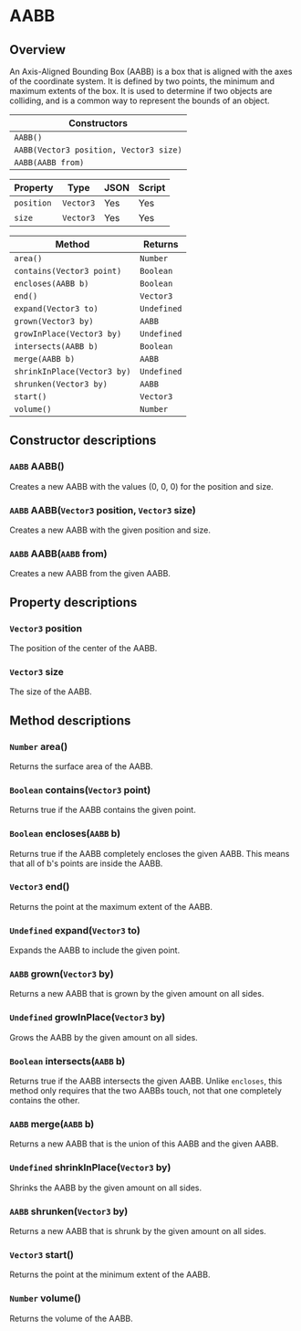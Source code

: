 # AABB

## Overview

An Axis-Aligned Bounding Box (AABB) is a box that is aligned with the axes of the coordinate system. It is defined by two points, the minimum and maximum extents of the box. It is used to determine if two objects are colliding, and is a common way to represent the bounds of an object.

| Constructors |
|--------------|
| `AABB()` |
| `AABB(Vector3 position, Vector3 size)` |
| `AABB(AABB from)` |

| Property | Type | JSON | Script |
|----------|------|------|--------|
| `position` | `Vector3` | Yes | Yes |
| `size` | `Vector3` | Yes | Yes |

| Method | Returns |
|--------|---------|
| `area()` | `Number` |
| `contains(Vector3 point)` | `Boolean` |
| `encloses(AABB b)` | `Boolean` |
| `end()` | `Vector3` |
| `expand(Vector3 to)` | `Undefined` |
| `grown(Vector3 by)` | `AABB` |
| `growInPlace(Vector3 by)` | `Undefined` |
| `intersects(AABB b)` | `Boolean` |
| `merge(AABB b)` | `AABB` |
| `shrinkInPlace(Vector3 by)` | `Undefined` |
| `shrunken(Vector3 by)` | `AABB` |
| `start()` | `Vector3` |
| `volume()` | `Number` |

## Constructor descriptions

### `AABB` AABB()

Creates a new AABB with the values (0, 0, 0) for the position and size.

### `AABB` AABB(`Vector3` position, `Vector3` size)

Creates a new AABB with the given position and size.

### `AABB` AABB(`AABB` from)

Creates a new AABB from the given AABB.

## Property descriptions

### `Vector3` position

The position of the center of the AABB.

### `Vector3` size

The size of the AABB.

## Method descriptions

### `Number` area()

Returns the surface area of the AABB.

### `Boolean` contains(`Vector3` point)

Returns true if the AABB contains the given point.

### `Boolean` encloses(`AABB` b)

Returns true if the AABB completely encloses the given AABB. This means that all of b's points are inside the AABB.

### `Vector3` end()

Returns the point at the maximum extent of the AABB.

### `Undefined` expand(`Vector3` to)

Expands the AABB to include the given point.

### `AABB` grown(`Vector3` by)

Returns a new AABB that is grown by the given amount on all sides.

### `Undefined` growInPlace(`Vector3` by)

Grows the AABB by the given amount on all sides.

### `Boolean` intersects(`AABB` b)

Returns true if the AABB intersects the given AABB. Unlike `encloses`, this method only requires that the two AABBs touch, not that one completely contains the other.

### `AABB` merge(`AABB` b)

Returns a new AABB that is the union of this AABB and the given AABB.

### `Undefined` shrinkInPlace(`Vector3` by)

Shrinks the AABB by the given amount on all sides.

### `AABB` shrunken(`Vector3` by)

Returns a new AABB that is shrunk by the given amount on all sides.

### `Vector3` start()

Returns the point at the minimum extent of the AABB.

### `Number` volume()

Returns the volume of the AABB.
